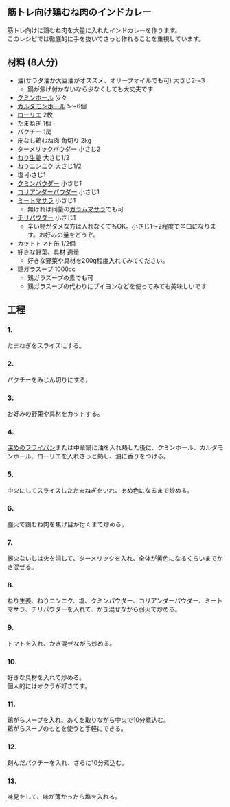 筋トレ向け鶏むね肉のインドカレー
--

筋トレ向けに鶏むね肉を大量に入れたインドカレーを作ります。  
このレシピでは徹底的に手を抜いてさっと作れることを重視しています。

材料 (8人分)
--

* 油(サラダ油か大豆油がオススメ、オリーブオイルでも可) 大さじ2〜3
  * 鍋が焦げ付かないなら少なくしても大丈夫です
* [クミンホール](https://www.amazon.co.jp/%E3%83%8F%E3%82%A6%E3%82%B9%E9%A3%9F%E5%93%81-GABAN-%E3%82%AF%E3%83%9F%E3%83%B3%E3%83%9B%E3%83%BC%E3%83%AB-17g/dp/B01LCJCF96/ref=as_li_ss_tl?ie=UTF8&qid=1512965550&sr=1-1&keywords=%E3%82%AF%E3%83%9F%E3%83%B3%E3%83%9B%E3%83%BC%E3%83%AB&linkCode=ll1&tag=dotdisc06-22&linkId=e8c829d6d420aafc45dc146040351591) 少々
* [カルダモンホール](https://www.amazon.co.jp/GABAN-%E3%82%AE%E3%83%A3%E3%83%90%E3%83%B3-%E3%82%AB%E3%83%AB%E3%83%80%E3%83%A2%E3%83%B3-%E3%83%9B%E3%83%BC%E3%83%AB-13g/dp/B00BBVVUE2/ref=as_li_ss_tl?ie=UTF8&qid=1519214819&sr=8-7&keywords=%E3%82%AB%E3%83%AB%E3%83%80%E3%83%A2%E3%83%B3%E3%83%9B%E3%83%BC%E3%83%AB&linkCode=ll1&tag=dotdisc06-22&linkId=ef074cf5278e866c3f2ef9d0326fd64b) 5〜6個
* [ローリエ](https://www.amazon.co.jp/%E3%83%8F%E3%82%A6%E3%82%B9%E9%A3%9F%E5%93%81-GABAN-%E3%83%AD%E3%83%BC%E3%83%AA%E3%82%A8-%E3%83%9B%E3%83%BC%E3%83%AB-2g/dp/B01LCJMDKC/ref=as_li_ss_tl?srs=3485873051&ie=UTF8&qid=1519429771&sr=8-2&keywords=%E3%83%AD%E3%83%BC%E3%83%AA%E3%82%A8&linkCode=ll1&tag=dotdisc06-22&linkId=5c08241efe64210f396ce730d6053c89) 2枚
* たまねぎ 1個
* パクチー 1房
* 皮なし鶏むね肉 角切り 2kg
* [ターメリックパウダー](https://www.amazon.co.jp/%E3%83%9E%E3%82%B9%E3%82%B3%E3%83%83%E3%83%88-%E3%82%BF%E3%83%BC%E3%83%A1%E3%83%AA%E3%83%83%E3%82%AF-30g/dp/B0074ZA3UQ/ref=as_li_ss_tl?s=food-beverage&ie=UTF8&qid=1512965510&sr=1-7&keywords=%E3%82%BF%E3%83%BC%E3%83%A1%E3%83%AA%E3%83%83%E3%82%AF%E3%83%91%E3%82%A6%E3%83%80%E3%83%BC&linkCode=ll1&tag=dotdisc06-22&linkId=9fdfb907f42de785480837f32f8f5fff) 小さじ2
* [ねり生姜](https://www.amazon.co.jp/%E3%81%8A%E3%82%8D%E3%81%97%E7%94%9F-%E3%83%8F%E3%82%A6%E3%82%B9-%E3%81%8A%E3%82%8D%E3%81%97%E7%94%9F%E3%81%97%E3%82%87%E3%81%86%E3%81%8C-%E3%81%8A%E5%BE%B3%E7%94%A8-70g/dp/B00Z5XFPZC/ref=as_li_ss_tl?ie=UTF8&qid=1519429823&sr=8-2&keywords=%E3%81%AD%E3%82%8A%E7%94%9F%E5%A7%9C&linkCode=ll1&tag=dotdisc06-22&linkId=193083eb2168ca6eff40bca81202b55c) 大さじ1/2
* [ねりニンニク](https://www.amazon.co.jp/%E3%81%8A%E3%82%8D%E3%81%97%E7%94%9F-%E3%83%8F%E3%82%A6%E3%82%B9-%E3%81%8A%E3%82%8D%E3%81%97%E7%94%9F%E3%81%AB%E3%82%93%E3%81%AB%E3%81%8F-%E3%81%8A%E5%BE%B3%E7%94%A8-80g/dp/B00Z5XDMKW/ref=as_li_ss_tl?ie=UTF8&qid=1519429852&sr=8-5&keywords=%E3%81%AD%E3%82%8A%E3%83%8B%E3%83%B3%E3%83%8B%E3%82%AF&linkCode=ll1&tag=dotdisc06-22&linkId=f79b62d9ee7d6517e8bdd95be8efbbfe) 大さじ1/2
* 塩 小さじ1
* [クミンパウダー](https://www.amazon.co.jp/GABAN-%E3%82%AE%E3%83%A3%E3%83%90%E3%83%B3-%E3%82%AF%E3%83%9F%E3%83%B3%E3%83%91%E3%82%A6%E3%83%80%E3%83%BC-65g/dp/B06W9DS478/ref=as_li_ss_tl?srs=3485873051&ie=UTF8&qid=1512965789&sr=8-1&keywords=%E3%82%AF%E3%83%9F%E3%83%B3%E3%83%91%E3%82%A6%E3%83%80%E3%83%BC&linkCode=ll1&tag=dotdisc06-22&linkId=bff93cf8f1a4c17b015890e584a4cbcc) 小さじ1
* [コリアンダーパウダー](https://www.amazon.co.jp/GABAN-%E3%82%AE%E3%83%A3%E3%83%90%E3%83%B3-%E3%82%B3%E3%83%AA%E3%82%A2%E3%83%B3%E3%83%80%E3%83%BC-%E3%83%91%E3%82%A6%E3%83%80%E3%83%BC-75g/dp/B01M015MV3/ref=as_li_ss_tl?srs=3485873051&ie=UTF8&qid=1512965860&sr=8-2&keywords=%E3%82%B3%E3%83%AA%E3%82%A2%E3%83%B3%E3%83%80%E3%83%BC%E3%83%91%E3%82%A6%E3%83%80%E3%83%BC&linkCode=ll1&tag=dotdisc06-22&linkId=7577ba232c18bf04ef2e3f7da96ca3cf) 小さじ1
* [ミートマサラ](https://www.mayabazaar.net/jp/meat-curry-masala.html) 小さじ1
  * 無ければ同量の[ガラムマサラ](https://www.amazon.co.jp/GABAN-%E3%82%AE%E3%83%A3%E3%83%90%E3%83%B3-4710-%E3%82%AC%E3%83%A9%E3%83%A0%E3%83%9E%E3%82%B5%E3%83%A9-80g/dp/B004WHT95Y/ref=as_li_ss_tl?ie=UTF8&qid=1519430076&sr=8-15&keywords=%E3%82%AC%E3%83%A9%E3%83%A0%E3%83%9E%E3%82%B5%E3%83%A9&linkCode=ll1&tag=dotdisc06-22&linkId=ae78ef28c3260d6ce3ac9ccc9590c515)でも可
* [チリパウダー](https://www.amazon.co.jp/%E3%82%AE%E3%83%A3%E3%83%90%E3%83%B3-%E3%83%81%E3%83%AA%E3%83%91%E3%82%A6%E3%83%80%E3%83%BC-90g/dp/B005PTSMH4/ref=as_li_ss_tl?ie=UTF8&qid=1519429994&sr=8-4&keywords=%E3%83%81%E3%83%AA%E3%83%91%E3%82%A6%E3%83%80%E3%83%BC&linkCode=ll1&tag=dotdisc06-22&linkId=ee22d71d5bcbcced3db4cb98855f14b6) 小さじ1
  * 辛い物がダメな方は入れなくてもOK。小さじ1〜2程度で辛口になります。お好みの量をどうぞ。
* カットトマト缶 1/2個
* 好きな野菜、具材 適量
  * 好きな野菜や具材を200g程度入れてみてください。
* 鶏ガラスープ 1000cc
  * 鶏ガラスープの素でも可
  * 鶏ガラスープの代わりにブイヨンなどを使ってみても美味しいです

工程
--

### 1.

たまねぎをスライスにする。

### 2.

パクチーをみじん切りにする。

### 3.

お好みの野菜や具材をカットする。

### 4.

[深めのフライパン](https://www.amazon.co.jp/%E5%92%8C%E5%B9%B3%E3%83%95%E3%83%AC%E3%82%A4%E3%82%BA-%E3%83%95%E3%83%A9%E3%82%A4%E3%83%91%E3%83%B3-%E3%83%80%E3%83%96%E3%83%AB%E3%83%9E%E3%83%BC%E3%83%96%E3%83%AB%E3%82%B3%E3%83%BC%E3%83%88-%E3%82%AF%E3%83%83%E3%82%AF%E3%83%87%E3%83%AA%E3%83%BC-ACM-9574/dp/B00U8PU2ZU/ref=as_li_ss_tl?s=home&ie=UTF8&qid=1512964665&sr=1-32&linkCode=ll1&tag=dotdisc06-22&linkId=3fc54a186cdafb50aca17f47e79833aa)または中華鍋に油を入れ熱した後に、クミンホール、カルダモンホール、ローリエを入れさっと熱し、油に香りをつける。

### 5.

中火にしてスライスしたたまねぎをいれ、あめ色になるまで炒める。

### 6.

強火で鶏むね肉を焦げ目が付くまで炒める。  

### 7.

弱火ないしは火を消して、ターメリックを入れ、全体が黄色になるくらいまでかき混ぜる。

### 8.

ねり生姜、ねりニンニク、塩、クミンパウダー、コリアンダーパウダー、ミートマサラ、チリパウダーを入れて、かき混ぜながら弱火で炒める。

### 9.

トマトを入れ、かき混ぜながら炒める。

### 10.

好きな具材を入れて炒める。  
個人的にはオクラが好きです。  

### 11.

鶏がらスープを入れ、あくを取りながら中火で10分煮込む。  
鶏がらスープのもとを使うと手軽にできる。

### 12.

刻んだパクチーを入れ、さらに10分煮込む。  

### 13.

味見をして、味が薄かったら塩を入れる。
